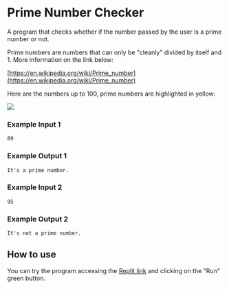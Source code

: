 # Prime Number Checker

A program that checks whether if the number passed by the user is a prime number or not.

Prime numbers are numbers that can only be "cleanly" divided by itself and 1. More information on the link below:

[https://en.wikipedia.org/wiki/Prime_number](https://en.wikipedia.org/wiki/Prime_number)

Here are the numbers up to 100, prime numbers are highlighted in yellow:

![](https://cdn.fs.teachablecdn.com/NZqVclSt2qAe8KhTsUtw)

### Example Input 1

```
89
```

### Example Output 1

```
It's a prime number.
```

### Example Input 2

```
95
```

### Example Output 2

```
It's not a prime number.
```

## How to use

You can try the program accessing the [Replit link](https://replit.com/@LukCnt/prime-number-checker?v=1) and clicking on the "Run" green button.